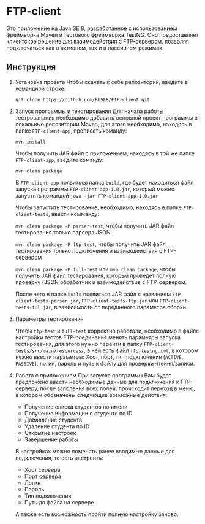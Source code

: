 # FTP-client

Это приложение на Java SE 8, разработанное с использованием фреймворка Maven и тестового фреймворка TestNG. Оно предоставляет клиентское решение для взаимодействия с FTP-сервером, позволяя подключаться как в активном, так и в пассивном режимах.

## Инструкция
1. Установка проекта
   Чтобы скачать к себе репозиторий, введите в командной строке:

   `git clone https://github.com/RUSEB/FTP-client.git`

2. Запуск программы и текстирования
   Для начала работы тестрованания необходимо добавить основной проект программы в локальные репозитории Maven, для этого необходимо, находясь в папке `FTP-client-app`, прописать команду:

   `mvn install`

   Чтобы получить JAR файл с приложением, находясь в той же папке  `FTP-client-app`, введите команду:

   `mvn clean package`

   В `FTP-client-app` появиться папка  `build`, где будет находиться файл запуска программы  `FTP-client-app-1.0.jar`, который можно запустить командой `java -jar FTP-client-app-1.0.jar`

   Чтобы запустить тестирование, необходимо, находясь в папке `FTP-client-tests`, ввести комманду:

   `mvn clean package -P parser-test`, чтобы получить JAR файл тестирования только парсера JSON

   `mvn clean package -P ftp-test`, чтобы получить JAR файл тестирования только подключения и взаимодействия с FTP-сервером

   `mvn clean package -P full-test` или `mvn clean package`, чтобы получить JAR файл тестирования, который проведет полную проверку (JSON обработчик и взаимодействие с FTP-сервером.

   После чего в папке `build` появиться JAR файл с названием `FTP-client-tests-parser.jar`, `FTP-client-tests-ftp.jar` или `FTP-client-tests-ful.jar`, в зависимости от переданного параметра сборки.

3. Параметры тестирования

   Чтобы `ftp-test` и `full-test` корректно работали, необходимо в файле настройки тестов FTP-соединения менять параметры запуска тестирования, для этого нужно перейти в папку `FTP-client-tests/src/main/resources/`, в ней есть файл `ftp-testng.xml`, в котором нужно ввести параметры: Хост, порт, тип подключения (`ACTIVE`, `PASSIVE`), логин, пароль и путь к файлу для проверки чтения/записи.

4. Работа с приложением
   При запуске программы Вам будет предложено ввести необходимые данные для подключения к FTP-серверу, после заполения всех полей, происходит переход в меню, в котором обозначены следующие возможные действия:
   * Получение списка студентов по имени
   * Получение информации о студенте по ID
   * Добавление студента
   * Удаление студента по ID
   * Открытие настроек
   * Завершение работы

   В настройках можно поменять ранее вводимые данные для подключения, то есть настроить:
   * Хост сервера
   * Порт сервера
   * Логин
   * Пароль
   * Тип подключения
   * Путь до файла на сервере
   
   А также есть возможность пройти полную настройку заново.

